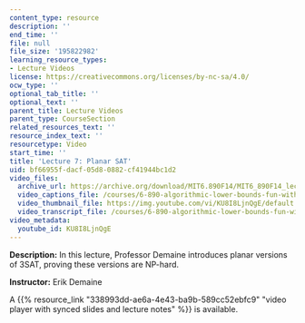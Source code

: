 ```yaml
---
content_type: resource
description: ''
end_time: ''
file: null
file_size: '195822982'
learning_resource_types:
- Lecture Videos
license: https://creativecommons.org/licenses/by-nc-sa/4.0/
ocw_type: ''
optional_tab_title: ''
optional_text: ''
parent_title: Lecture Videos
parent_type: CourseSection
related_resources_text: ''
resource_index_text: ''
resourcetype: Video
start_time: ''
title: 'Lecture 7: Planar SAT'
uid: bf66955f-dacf-05d8-0882-cf41944bc1d2
video_files:
  archive_url: https://archive.org/download/MIT6.890F14/MIT6_890F14_lec07_300k.mp4
  video_captions_file: /courses/6-890-algorithmic-lower-bounds-fun-with-hardness-proofs-fall-2014/e355c24e7d9c598ba389e502507a0722_KU8I8LjnQgE.vtt
  video_thumbnail_file: https://img.youtube.com/vi/KU8I8LjnQgE/default.jpg
  video_transcript_file: /courses/6-890-algorithmic-lower-bounds-fun-with-hardness-proofs-fall-2014/d42884beef5e3693cdd0df10cb010102_KU8I8LjnQgE.pdf
video_metadata:
  youtube_id: KU8I8LjnQgE
---
```


**Description:** In this lecture, Professor Demaine introduces planar versions of 3SAT, proving these versions are NP-hard.

**Instructor:** Erik Demaine

A {{% resource_link "338993dd-ae6a-4e43-ba9b-589cc52ebfc9" "video player with synced slides and lecture notes" %}} is available.

